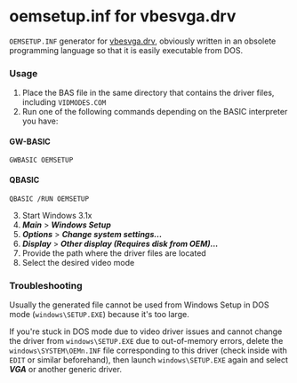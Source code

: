 # oemsetup.inf for vbesvga.drv

`OEMSETUP.INF` generator for [vbesvga.drv](https://github.com/PluMGMK/vbesvga.drv), obviously written in an obsolete programming language so that it is easily executable from DOS.

### Usage

1. Place the BAS file in the same directory that contains the driver files, including `VIDMODES.COM`
2. Run one of the following commands depending on the BASIC interpreter you have:

#### GW-BASIC
```
GWBASIC OEMSETUP
```

#### QBASIC
```
QBASIC /RUN OEMSETUP
```

3. Start Windows 3.1x
4. ***Main*** > ***Windows Setup***
5. ***Options*** > ***Change system settings...***
6. ***Display*** > ***Other display (Requires disk from OEM)...***
7. Provide the path where the driver files are located
8. Select the desired video mode

### Troubleshooting

Usually the generated file cannot be used from Windows Setup in DOS mode (`windows\SETUP.EXE`) because it's too large.

If you're stuck in DOS mode due to video driver issues and cannot change the driver from `windows\SETUP.EXE` due to out-of-memory errors, delete the `windows\SYSTEM\OEMn.INF` file corresponding to this driver (check inside with `EDIT` or similar beforehand), then launch `windows\SETUP.EXE` again and select ***VGA*** or another generic driver.
